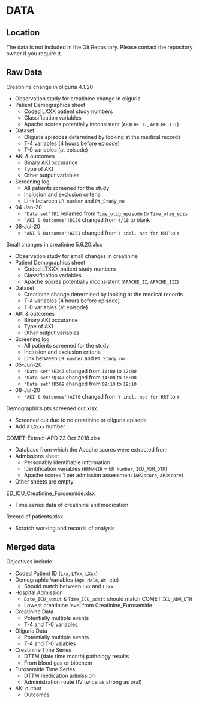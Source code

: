 # DATA

## Location

The data is not included in the Git Repository. Please contact the repository owner if you require it.

## Raw Data

Creatinine change in oliguria 4.1.20

- Observation study for creatinine change in oliguria
- Patient Demographics sheet
  - Coded LXXX patient study numbers
  - Classification variables
  - Apache scores potentially inconsistent (`APACHE_II`, `APACHE_III`)
- Dataset
  - Oliguria episodes determined by looking at the medical records
  - T-4 variables (4 hours before episode)
  - T-0 variables (at episode)
- AKI & outcomes
  - Binary AKI occurance
  - Type of AKI
  - Other output variables
- Screening log
  - All patients screened for the study
  - Inclusion and exclusion criteria
  - Link between `UR number` and `Pt_Study_no`
- 04-Jan-20
  - `'Data set'!D1` renamed from `Time_olig_episode` to `Time_olig_epis`
  - `'AKI & Outcomes'!D120` changed from `4/18` to blank
- 08-Jul-20
  - `'AKI & Outcomes'!AI51` changed from `Y incl. not for RRT` to `Y`

Small changes in creatinine 5.6.20.xlsx

- Observation study for small changes in creatinine
- Patient Demographics sheet
  - Coded LTXXX patient study numbers
  - Classification variables
  - Apache scores potentially inconsistent (`APACHE_II`, `APACHE_III`)
- Dataset
  - Creatinine change determined by looking at the medical records
  - T-4 variables (4 hours before episode)
  - T-0 variables (at episode)
- AKI & outcomes
  - Binary AKI occurance
  - Type of AKI
  - Other output variables
- Screening log
  - All patients screened for the study
  - Inclusion and exclusion criteria
  - Link between `UR number` and `Pt_Study_no`
- 05-Jun-20
  - `'Data set'!E347` changed from `10:00` to `12:00`
  - `'Data set'!Q347` changed from `14:00` to `16:00`
  - `'Data set'!D569` changed from `09:10` to `19:10`
- 08-Jul-20
  - `'AKI & Outcomes'!AI70` changed from `Y incl. not for RRT` to `Y`

Demographics pts screened out.xlsx

- Screened out due to no creatinine or oliguria episode
- Add a `LXxxx` number

COMET-Extract-APD 23 Oct 2018.xlsx

- Database from which the Apache scores were extracted from
- Admissions sheet
  - Personably identifiable information
  - Identification variables (`HRN/NIH` = `UR Number`, `ICU_ADM_DTM`)
  - Apache scores 1 per admission assessment (`AP2score`, `AP3score`)
- Other sheets are empty

ED_ICU_Creatinine_Furosemide.xlsx

- Time series data of creatinine and medication

Record of patients.xlsx

- Scratch working and records of analysis

## Merged data

Objectives include

- Coded Patient ID (`Lxx`, `LTxx`, `LXxx`)
- Demographic Variables (`Age`, `Male`, `Wt`, etc)
  - Should match between `Lxx` and `LTxx`
- Hospital Admission
  - `Date_ICU_admit` & `Time_ICU_admit` should match COMET `ICU_ADM_DTM`
  - Lowest creatinine level from Creatinine_Furosemide
- Creatinine Data
  - Potentially multiple events
  - T-4 and T-0 variables
- Oliguria Data
  - Potentially multiple events
  - T-4 and T-0 vaiables
- Creatinine Time Series
  - DTTM (date time month) pathology results
  - From blood gas or biochem
- Furosemide Time Series
  - DTTM medication admission
  - Administration route (IV twice as strong as oral)
- AKI output
  - Outcomes
